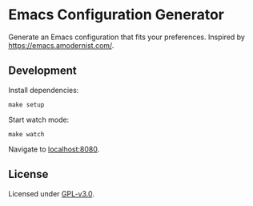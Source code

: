 # Emacs Configuration Generator

Generate an Emacs configuration that fits your preferences. Inspired by <https://emacs.amodernist.com/>.

## Development

Install dependencies:

```
make setup
```

Start watch mode:

```
make watch
```

Navigate to <localhost:8080>.

## License

Licensed under [GPL-v3.0](./LICENSE).
